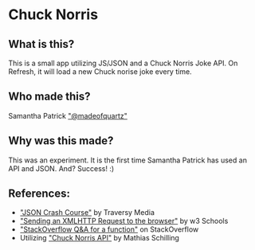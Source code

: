 Chuck Norris
=======

What is this?
-----------

This is a small app utilizing JS/JSON and a Chuck Norris Joke API. On Refresh, it will load a new Chuck norise joke every time.


Who made this?
-----------

Samantha Patrick
["@madeofquartz"](https://twitter.com/madeofquartz)


Why was this made?
-----------

This was an experiment. It is the first time Samantha Patrick has used an API and JSON. And? Success! :)


References:
-----------
* ["JSON Crash Course"](https://www.youtube.com/watch?v=wI1CWzNtE-M) by Traversy Media	
* ["Sending an XMLHTTP Request to the browser"](https://www.w3schools.com/xml/xml_http.asp) by w3 Schools
* ["StackOverflow Q&A for a function"](https://stackoverflow.com/questions/34579144/empty-return-value-when-parsing-json-using-xmlhttprequest) on StackOverflow
* Utilizing ["Chuck Norris API"](https://api.chucknorris.io/) by Mathias Schilling